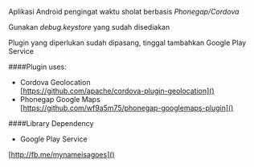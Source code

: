Aplikasi Android pengingat waktu sholat berbasis *Phonegap/Cordova*

Gunakan _debug.keystore_ yang sudah disediakan

Plugin yang diperlukan sudah dipasang, tinggal tambahkan Google Play Service

####Plugin uses:
* Cordova Geolocation<br>
[https://github.com/apache/cordova-plugin-geolocation]()
* Phonegap Google Maps<br>
[https://github.com/wf9a5m75/phonegap-googlemaps-plugin]()


####Library Dependency
* Google Play Service



[http://fb.me/mynameisagoes]()

